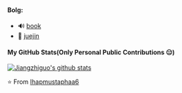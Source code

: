 
#### Bolg:

- 🔊 [book](https://github.com/Mr-jiangzhiguo/book)
- 👥 [juejin](https://juejin.im/user/5bbc81526fb9a05d07195d26)

#### My GitHub Stats(Only Personal Public Contributions 😑)

[![Jiangzhiguo's github stats](https://github-readme-stats.vercel.app/api?username=Mr-jiangzhiguo&show_icons=true)](https://github.com/anuraghazra/github-readme-stats)

⭐️ From [Ihapmustaphaa6](https://github.com/Ihapmustaphaa6)
